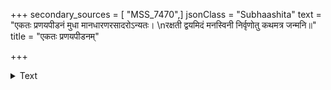 +++
secondary_sources = [ "MSS_7470",]
jsonClass = "Subhaashita"
text = "एकतः प्रणयपीडनं मुधा मानधारणरसादरोऽन्यतः।  \nरक्षती द्वयमिदं मनस्विनी निर्वृणोतु कथमत्र जन्मनि॥"
title = "एकतः प्रणयपीडनम्"

+++

<details><summary>Text</summary>

एकतः प्रणयपीडनं मुधा मानधारणरसादरोऽन्यतः।  
रक्षती द्वयमिदं मनस्विनी निर्वृणोतु कथमत्र जन्मनि॥
</details>
